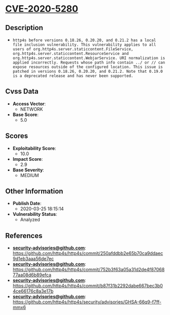 
# [CVE-2020-5280](https://github.com/http4s/http4s/commit/250afddbb2e65b70ca9ddaec9d1eb3aaa56de7ec)

## Description

- `http4s before versions 0.18.26, 0.20.20, and 0.21.2 has a local file inclusion vulnerability. This vulnerability applies to all users of org.http4s.server.staticcontent.FileService, org.http4s.server.staticcontent.ResourceService and org.http4s.server.staticcontent.WebjarService. URI normalization is applied incorrectly. Requests whose path info contain ../ or // can expose resources outside of the configured location. This issue is patched in versions 0.18.26, 0.20.20, and 0.21.2. Note that 0.19.0 is a deprecated release and has never been supported.`

## Cvss Data

- **Access Vector**:
  - NETWORK
- **Base Score**:
  - 5.0

## Scores

- **Exploitability Score**:
  - 10.0
- **Impact Score**:
  - 2.9
- **Base Severity**:
  - MEDIUM

## Other Information

- **Publish Date**:
  - 2020-03-25 18:15:14
- **Vulnerability Status**:
  - Analyzed

## References

- **security-advisories@github.com**: https://github.com/http4s/http4s/commit/250afddbb2e65b70ca9ddaec9d1eb3aaa56de7ec
- **security-advisories@github.com**: https://github.com/http4s/http4s/commit/752b3f63a05a31d2de4f8706877aa08d6b89efca
- **security-advisories@github.com**: https://github.com/http4s/http4s/commit/b87f31b2292dabe667bec3b04ce66176c8a3e17b
- **security-advisories@github.com**: https://github.com/http4s/http4s/security/advisories/GHSA-66q9-f7ff-mmx6
